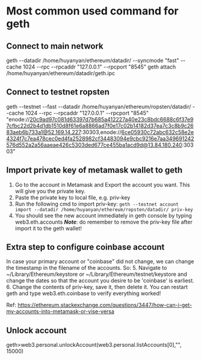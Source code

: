 # Most common used command for geth
## Connect to main network
geth --datadir /home/huyanyan/ethereum/datadir/ --syncmode "fast" --cache 1024 --rpc --rpcaddr "127.0.0.1" --rpcport "8545"
geth attach /home/huyanyan/ethereum/datadir/geth.ipc

## Connect to testnet ropsten
geth --testnet --fast --datadir /home/huyanyan/ethereum/ropsten/datadir/  --cache 1024 --rpc --rpcaddr "127.0.0.1" --rpcport "8545" "enode://20c9ad97c081d63397d7b685a412227a40e23c8bdc6688c6f37e97cfbc22d2b4d1db1510d8f61e6a8866ad7f0e17c02b14182d37ea7c3c8b9c2683aeb6b733a1@52.169.14.227:30303,enode://6ce05930c72abc632c58e2e4324f7c7ea478cec0ed4fa2528982cf34483094e9cbc9216e7aa349691242576d552a2a56aaeae426c5303ded677ce455ba1acd9d@13.84.180.240:30303"

## Import private key of metamask wallet to geth
1. Go to the account in Metamask and Export the account you want. This will give you the private key.
2. Paste the private key to local file, e.g. priv-key
3. Run the following cmd to import priv-key: `geth --testnet account import --datadir /home/huyanyan/ethereum/ropsten/datadir/ priv-key`
4. You should see the new account immediately in geth console by typing web3.eth.accounts
***Note***: do remember to remove the priv-key file after import it to the geth wallet!

## Extra step to configure coinbase account
In case your primary account or "coinbase" did not change, we can change the timestamp in the filename of the accounts. So:
5. Navigate to ~/Library/Ethereum/keystore or ~/Library/Ethereum/testnet/keystore and change the dates so that the account you desire to be 'coinbase' is earliest.
6. Change the contents of priv-key, save it, then delete it.
You can restart geth and type web3.eth.coinbase to verify everything worked!

Ref: https://ethereum.stackexchange.com/questions/3447/how-can-i-get-my-accounts-into-metamask-or-vise-versa

## Unlock account
geth>web3.personal.unlockAccount(web3.personal.listAccounts[0],"<password>", 15000)
